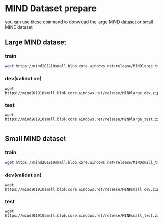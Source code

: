 
# MIND Dataset prepare

you can use these command to donwload the large MIND dataset or small MIND dataset

## Large MIND dataset

### train

```bash
wget https://mind201910small.blob.core.windows.net/release/MINDlarge_train.zip
```

### dev(validation)

```bash=
wget https://mind201910small.blob.core.windows.net/release/MINDlarge_dev.zip
```

### test

```bash=
wget https://mind201910small.blob.core.windows.net/release/MINDlarge_test.zip
```

---

## Small MIND dataset

### train

```bash
wget https://mind201910small.blob.core.windows.net/release/MINDsmall_train.zip
```

### dev(validation)

```bash=
wget https://mind201910small.blob.core.windows.net/release/MINDsmall_dev.zip
```

### test

```bash=
wget https://mind201910small.blob.core.windows.net/release/MINDsmall_test.zip
```
